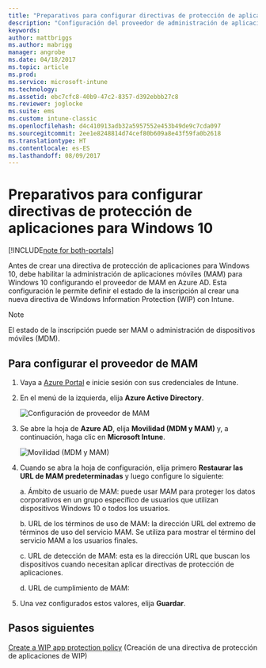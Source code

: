 ```yaml
---
title: "Preparativos para configurar directivas de protección de aplicaciones para Windows 10"
description: "Configuración del proveedor de administración de aplicaciones móviles (MAM) en Azure AD"
keywords: 
author: mattbriggs
ms.author: mabrigg
manager: angrobe
ms.date: 04/18/2017
ms.topic: article
ms.prod: 
ms.service: microsoft-intune
ms.technology: 
ms.assetid: ebc7cfc8-40b9-47c2-8357-d392ebbb27c8
ms.reviewer: joglocke
ms.suite: ems
ms.custom: intune-classic
ms.openlocfilehash: d4c410913adb32a5957552e453b49de9c7cda097
ms.sourcegitcommit: 2ee1e8248814d74cef80b609a8e43f59fa0b2618
ms.translationtype: HT
ms.contentlocale: es-ES
ms.lasthandoff: 08/09/2017
---
```

# <a name="get-ready-to-configure-app-protection-policies-for-windows-10"></a>Preparativos para configurar directivas de protección de aplicaciones para Windows 10

[!INCLUDE[note for both-portals](../includes/note-for-both-portals.md)]

Antes de crear una directiva de protección de aplicaciones para Windows 10, debe habilitar la administración de aplicaciones móviles (MAM) para Windows 10 configurando el proveedor de MAM en Azure AD. Esta configuración le permite definir el estado de la inscripción al crear una nueva directiva de Windows Information Protection (WIP) con Intune.

> [!NOTE]
> El estado de la inscripción puede ser MAM o administración de dispositivos móviles (MDM).

## <a name="to-configure-the-mam-provider"></a>Para configurar el proveedor de MAM

1.  Vaya a [Azure Portal](https://portal.azure.com/) e inicie sesión con sus credenciales de Intune.

2.  En el menú de la izquierda, elija **Azure Active Directory**.

    ![Configuración de proveedor de MAM](../media/AppManagement/mam-provider-sc-1.png)

3.  Se abre la hoja de **Azure AD**, elija **Movilidad (MDM y MAM)** y, a continuación, haga clic en **Microsoft Intune**.

    ![Movilidad (MDM y MAM)](../media/AppManagement/mam-provider-sc-2.png)

4.  Cuando se abra la hoja de configuración, elija primero **Restaurar las URL de MAM predeterminadas** y luego configure lo siguiente:

    a.  Ámbito de usuario de MAM: puede usar MAM para proteger los datos corporativos en un grupo específico de usuarios que utilizan dispositivos Windows 10 o todos los usuarios.

    b.  URL de los términos de uso de MAM: la dirección URL del extremo de términos de uso del servicio MAM. Se utiliza para mostrar el término del servicio MAM a los usuarios finales.

    c.  URL de detección de MAM: esta es la dirección URL que buscan los dispositivos cuando necesitan aplicar directivas de protección de aplicaciones.

    d.  URL de cumplimiento de MAM:

5.  Una vez configurados estos valores, elija **Guardar**.

## <a name="next-steps"></a>Pasos siguientes

[Create a WIP app protection policy](/intune-classic/deploy-use/create-windows-information-protection-policy-with-intune) (Creación de una directiva de protección de aplicaciones de WIP)
